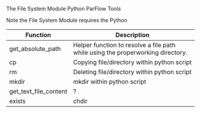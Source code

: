 The File System Module Python ParFlow Tools

Note the File System Module requires the Python 


| Function | Description|
|---|---|
|get_absolute_path|Helper function to resolve a file path while using the properworking directory.|
|cp|Copying file/directory within python script|
|rm|Deleting file/directory within python script|
|mkdir|mkdir within python script|
|get_text_file_content|?|
|exists|chdir|
